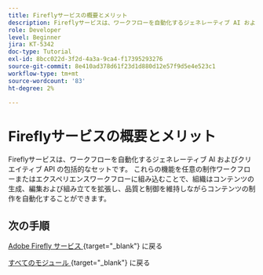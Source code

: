 ```yaml
---
title: Fireflyサービスの概要とメリット
description: Fireflyサービスは、ワークフローを自動化するジェネレーティブ AI およびクリエイティブ API の包括的なセットです
role: Developer
level: Beginner
jira: KT-5342
doc-type: Tutorial
exl-id: 8bcc022d-3f2d-4a3a-9ca4-f17395293276
source-git-commit: 8e410ad378d61f23d1d880d12e57f9d5e4e523c1
workflow-type: tm+mt
source-wordcount: '83'
ht-degree: 2%

---
```


# Fireflyサービスの概要とメリット

Fireflyサービスは、ワークフローを自動化するジェネレーティブ AI およびクリエイティブ API の包括的なセットです。 これらの機能を任意の制作ワークフローまたはエクスペリエンスワークフローに組み込むことで、組織はコンテンツの生成、編集および組み立てを拡張し、品質と制御を維持しながらコンテンツの制作を自動化することができます。

## 次の手順

[Adobe Firefly サービス ](./firefly-services.md){target="_blank"} に戻る

[ すべてのモジュール ](../../../overview.md){target="_blank"} に戻る
